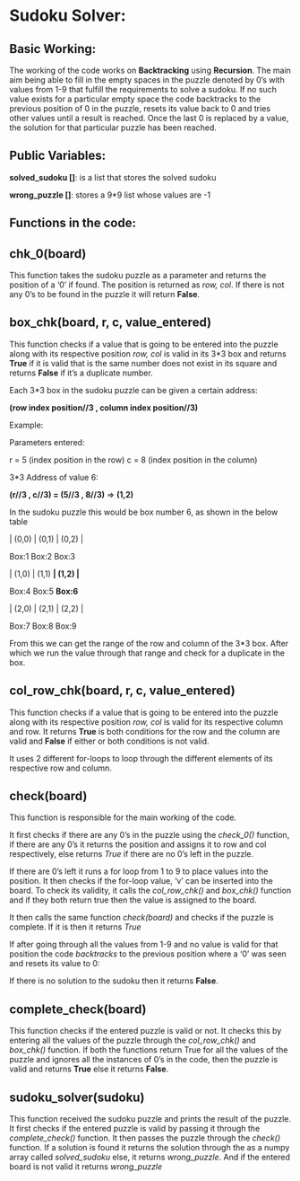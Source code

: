 # Sudoku Solver:

## Basic Working:

The working of the code works on **Backtracking** using **Recursion**. The main aim being able to fill in the empty spaces in the puzzle denoted by 0’s with values from 1-9 that fulfill the requirements to solve a sudoku. If no such value exists for a particular empty space the code backtracks to the previous position of 0 in the puzzle, resets its value back to 0 and tries other values until a result is reached. Once the last 0 is replaced by a value, the solution for that particular puzzle has been reached.

  

## Public Variables:

**solved_sudoku []**: is a list that stores the solved sudoku

**wrong_puzzle []**: stores a 9*9 list whose values are -1

  
## Functions in the code:

  

**chk_0(board)**
-

  

This function takes the sudoku puzzle as a parameter and returns the position of a ‘0’ if found. The position is returned as *row, col*. If there is not any 0’s to be found in the puzzle it will return **False**.


  

**box_chk(board, r, c, value_entered)**
-

  

This function checks if a value that is going to be entered into the puzzle along with its respective position *row, col* is valid in its 3*3 box and returns **True** if it is valid that is the same number does not exist in its square and returns **False** if it’s a duplicate number.

  

Each 3*3 box in the sudoku puzzle can be given a certain address:

**(row index position//3 , column index position//3)**

  

Example:

  

Parameters entered:

r = 5 (index position in the row)
c = 8 (index position in the column)

  

3*3 Address of value 6:

**(r//3 , c//3) = (5//3 , 8//3)**
=> **(1,2)**

  

In the sudoku puzzle this would be box number 6, as shown in the below table

  

| (0,0) | (0,1) | (0,2) |

Box:1 Box:2 Box:3

  

| (1,0) | (1,1) **| (1,2) |**

Box:4 Box:5 **Box:6**

  

| (2,0) | (2,1) | (2,2) |

Box:7 Box:8 Box:9

  

From this we can get the range of the row and column of the 3*3 box. After which we run the value through that range and check for a duplicate in the box.

  
**col_row_chk(board, r, c, value_entered)**
-

  

This function checks if a value that is going to be entered into the puzzle along with its respective position *row, col* is valid for its respective column and row. It returns **True** is both conditions for the row and the column are valid and **False** if either or both conditions is not valid.

It uses 2 different for-loops to loop through the different elements of its respective row and column.

  

**check(board)**
-

  

This function is responsible for the main working of the code.

It first checks if there are any 0’s in the puzzle using the *check_0()* function, if there are any 0’s it returns the position and assigns it to row and col respectively, else returns *True* if there are no 0’s left in the puzzle.

If there are 0’s left it runs a for loop from 1 to 9 to place values into the position. It then checks if the for-loop value, ‘v’ can be inserted into the board. To check its validity, it calls the *col_row_chk()* and *box_chk()* function and if they both return true then the value is assigned to the board.

It then calls the same function *check(board)* and checks if the puzzle is complete. If it is then it returns *True*

If after going through all the values from 1-9 and no value is valid for that position the code *backtracks* to the previous position where a ‘0’ was seen and resets its value to 0:

If there is no solution to the sudoku then it returns **False**.

  
**complete_check(board)**
-
  

This function checks if the entered puzzle is valid or not. It checks this by entering all the values of the puzzle through the *col_row_chk()* and *box_chk()* function. If both the functions return True for all the values of the puzzle and ignores all the instances of 0’s in the code, then the puzzle is valid and returns **True** else it returns **False**.

  
  
**sudoku_solver(sudoku)**
-
  

This function received the sudoku puzzle and prints the result of the puzzle. It first checks if the entered puzzle is valid by passing it through the *complete_check()* function. It then passes the puzzle through the *check()* function. If a solution is found it returns the solution through the as a numpy array called *solved_sudoku* else, it returns *wrong_puzzle*. And if the entered board is not valid it returns *wrong_puzzle*